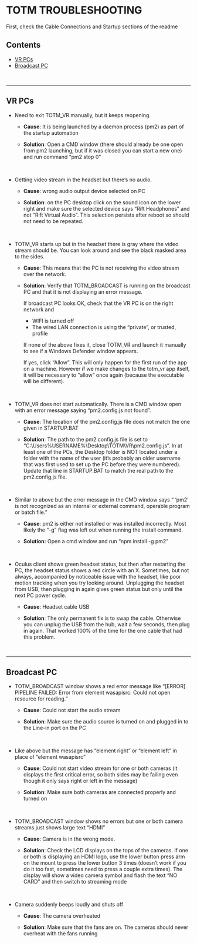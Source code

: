 # TOTM TROUBLESHOOTING

First, check the Cable Connections and Startup sections of the readme

## Contents
* [VR PCs](#vr_pcs)
* [Broadcast PC](#broadcast_pc)

<br>

---

## VR PCs <a name="vr_pcs"></a>

* Need to exit TOTM_VR manually, but it keeps reopening.

    * **Cause**: It is being launched by a daemon process (pm2) as part of the startup automation

    * **Solution**: Open a CMD window (there should already be one open from pm2 launching, but if it was closed you can start a new one) and run command “pm2 stop 0”

<br>

* Getting video stream in the headset but there’s no audio.

    * **Cause**: wrong audio output device selected on PC

    * **Solution**: on the PC desktop click on the sound icon on the lower
right and make sure the selected device says
“Rift Headphones” and not “Rift Virtual Audio”.
This selection persists after reboot so should not need
to be repeated.

<br>

* TOTM_VR starts up but in the headset there is gray where the video stream should be. You can look around and see the black masked area to the sides.

    * **Cause**: This means that the PC is not receiving the video stream  over the network.

    * **Solution**: Verify that TOTM_BROADCAST is running on the broadcast PC and that it is not displaying an error message.

        If broadcast PC looks OK, check that the VR PC is on the right network and
		* WIFI is turned off
		* The wired LAN connection is using the “private”, or trusted, profile

        If none of the above fixes it, close TOTM_VR and launch it         manually to see if a Windows Defender window appears.

        If yes, click “Allow”. This will only happen for the first run of the app on a machine. However if we make changes to the totm_vr app itself, it will be necessary to “allow” once again (because the executable will be different).

<br>

* TOTM_VR does not start automatically. There is a CMD window open with an error message saying “pm2.config.js not found”.

    * **Cause**: The location of the pm2.config.js file does not match the one given in STARTUP.BAT

    * **Solution**: The path to the pm2.config.js file is set to “C:\Users\%USERNAME%\Desktop\TOTM\VR\pm2.config.js”. In at least one of the PCs, the Desktop folder is NOT located under a folder with the name of the user (it’s probably an older username that was first used to set up the PC before they were numbered). Update that line in STARTUP.BAT to match the real path to the pm2.config.js file.

<br>

* Similar to above but the error message in the CMD window says “ ‘pm2’ is not recognized as an internal or external command, operable program or batch file.”

    * **Cause**: pm2 is either not installed or was installed incorrectly. Most likely the “-g” flag was left out when running the install command.

    * **Solution:** Open a cmd window and run “npm install -g pm2”

<br>

* Oculus client shows green headset status, but then after restarting the PC,  the headset status shows a red circle with an X. Sometimes, but not always, accompanied by noticeable issue with the headset, like poor motion tracking when you try looking around. Unplugging the headset from USB, then plugging in again gives green status but only until the next PC power cycle.

    * **Cause**: Headset cable USB

    * **Solution**: The only permanent fix is to swap the cable. Otherwise you can unplug the USB from the hub, wait a few seconds, then plug in again. That worked 100% of the time for the one cable that had this problem.

<br>

---

## Broadcast PC<a name="broadcast_pc"></a>

* TOTM_BROADCAST window shows a red error message like “[ERROR] PIPELINE FAILED: Error from element wasapisrc: Could not open resource for reading.”

    * **Cause**: Could not start the audio stream

    * **Solution**: Make sure the audio source is turned on and plugged in to the Line-in port on the PC

<br>

* Like above but the message has “element right” or “element left” in place of “element wasapisrc”

    * **Cause**: Could not start video stream for one or both cameras (it displays the first critical error, so both sides may be failing even though it only says right or left in the message)

    * **Solution**: Make sure both cameras are connected properly and turned on

<br>

* TOTM_BROADCAST window shows no errors but one or both camera streams just shows large text “HDMI”

    * **Cause**: Camera is in the wrong mode.

    * **Solution**: Check the LCD displays on the tops of the cameras. If one or both is displaying an HDMI logo, use the lower button press arm on the mount to press the lower button 3 times (doesn’t work if you do it too fast, sometimes need to press a couple extra times). The display will show a video camera symbol and flash the text “NO CARD” and then switch to streaming mode

<br>

* Camera suddenly beeps loudly and shuts off

    * **Cause**: The camera overheated

    * **Solution**: Make sure that the fans are on. The cameras should never overheat with the fans running

